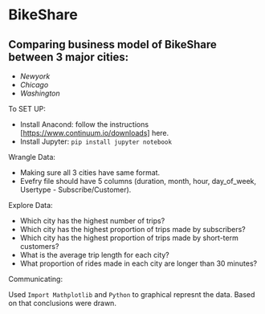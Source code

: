 # **BikeShare** 

## Comparing business model of BikeShare between 3 major cities:
- *Newyork*
- *Chicago*
- *Washington*

To SET UP:
- Install Anacond:
  follow the instructions [https://www.continuum.io/downloads] here.
- Install Jupyter:
  `pip install jupyter notebook`
  
 Wrangle Data:
 - Making sure all 3 cities have same format.
 - Evefry file should have 5 columns (duration, month, hour, day_of_week, Usertype - Subscribe/Customer).
 
 Explore Data:
 - Which city has the highest number of trips?
 - Which city has the highest proportion of trips made by subscribers?
 - Which city has the highest proportion of trips made by short-term customers?
 - What is the average trip length for each city?
 - What proportion of rides made in each city are longer than 30 minutes?
 
 Communicating:
 
 Used `Import Mathplotlib` and `Python` to graphical represnt the data.
 Based on that conclusions were drawn.
 
 
